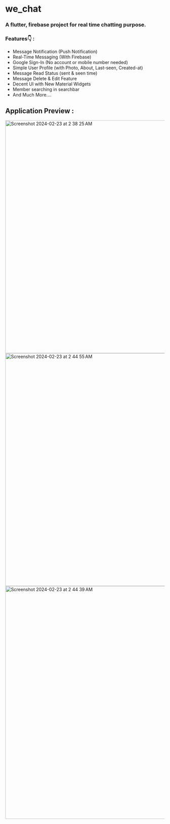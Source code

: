 # we_chat

### A flutter, firebase project for real time chatting purpose.

### Features👇 :

- Message Notification (Push Notification)
- Real-Time Messaging (With Firebase)
- Google Sign-In (No account or mobile number needed)
- Simple User Profile (with Photo, About, Last-seen, Created-at)
- Message Read Status (sent & seen time) 
- Message Delete & Edit Feature
- Decent UI with New Material Widgets
- Member searching in searchbar
- And Much More....

## Application Preview :

<img width="733" alt="Screenshot 2024-02-23 at 2 38 25 AM" src="https://github.com/hafizflow/We-Chat/assets/143031834/def19f66-6249-44fa-a8d3-078f054a9c9b">
<img width="733" alt="Screenshot 2024-02-23 at 2 44 55 AM" src="https://github.com/hafizflow/We-Chat/assets/143031834/82b27d6e-771b-452c-bc66-3802ec3995af">
<img width="733" alt="Screenshot 2024-02-23 at 2 44 39 AM" src="https://github.com/hafizflow/We-Chat/assets/143031834/f34e6692-d5f4-4234-82fe-1ac21752e447">


